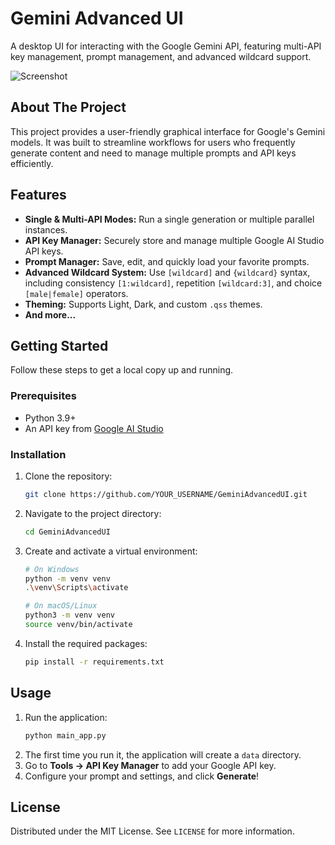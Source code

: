 # Gemini Advanced UI

A desktop UI for interacting with the Google Gemini API, featuring multi-API key management, prompt management, and advanced wildcard support.

![Screenshot](path/to/your/screenshot.png)  <!-- Optional: Add a screenshot later -->

## About The Project

This project provides a user-friendly graphical interface for Google's Gemini models. It was built to streamline workflows for users who frequently generate content and need to manage multiple prompts and API keys efficiently.

## Features

-   **Single & Multi-API Modes:** Run a single generation or multiple parallel instances.
-   **API Key Manager:** Securely store and manage multiple Google AI Studio API keys.
-   **Prompt Manager:** Save, edit, and quickly load your favorite prompts.
-   **Advanced Wildcard System:** Use `[wildcard]` and `{wildcard}` syntax, including consistency `[1:wildcard]`, repetition `[wildcard:3]`, and choice `[male|female]` operators.
-   **Theming:** Supports Light, Dark, and custom `.qss` themes.
-   **And more...**

## Getting Started

Follow these steps to get a local copy up and running.

### Prerequisites

-   Python 3.9+
-   An API key from [Google AI Studio](https://aistudio.google.com/app/apikey)

### Installation

1.  Clone the repository:
    ```bash
    git clone https://github.com/YOUR_USERNAME/GeminiAdvancedUI.git
    ```
2.  Navigate to the project directory:
    ```bash
    cd GeminiAdvancedUI
    ```
3.  Create and activate a virtual environment:
    ```bash
    # On Windows
    python -m venv venv
    .\venv\Scripts\activate

    # On macOS/Linux
    python3 -m venv venv
    source venv/bin/activate
    ```
4.  Install the required packages:
    ```bash
    pip install -r requirements.txt
    ```

## Usage

1.  Run the application:
    ```bash
    python main_app.py
    ```
2.  The first time you run it, the application will create a `data` directory.
3.  Go to **Tools -> API Key Manager** to add your Google API key.
4.  Configure your prompt and settings, and click **Generate**!

## License

Distributed under the MIT License. See `LICENSE` for more information.